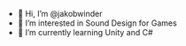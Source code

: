 - 👋 Hi, I’m @jakobwinder
- 👀 I’m interested in Sound Design for Games
- 🌱 I’m currently learning Unity and C#

<!---
jakobwinder/jakobwinder is a ✨ special ✨ repository because its `README.md` (this file) appears on your GitHub profile.
You can click the Preview link to take a look at your changes.
--->
